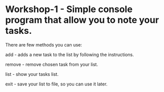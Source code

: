 # Workshop-1 - Simple console program that allow you to note your tasks.

There are few methods you can use:

add - adds a new task to the list by following the instructions.

remove - remove chosen task from your list.

list - show your tasks list.

exit - save your list to file, so you can use it later.
